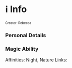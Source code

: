 # ℹ️ Info
<font size=1>Creator: Rebecca </font>
### Personal Details

### Magic Ability
Affinities: Night, Nature
Links: 